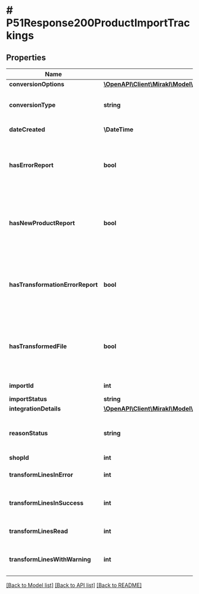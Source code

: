 # # P51Response200ProductImportTrackings

## Properties

Name | Type | Description | Notes
------------ | ------------- | ------------- | -------------
**conversionOptions** | [**\OpenAPI\Client\Mirakl\Model\P51Response200ProductImportTrackingsConversionOptions**](P51Response200ProductImportTrackingsConversionOptions.md) |  | [optional]
**conversionType** | **string** | Type of conversion applied on products | [optional]
**dateCreated** | **\DateTime** | Import creation date | [optional]
**hasErrorReport** | **bool** | Returns true if error report is available. Value is filled when the import is completed | [optional]
**hasNewProductReport** | **bool** | Returns true if new product report is available. Value is filled when the import is completed | [optional]
**hasTransformationErrorReport** | **bool** | Returns true if transformation error report is available. Value is filled when the import is completed | [optional]
**hasTransformedFile** | **bool** | Returns true if transformed file is available. Value is filled when the import is completed | [optional]
**importId** | **int** | Import identifier | [optional]
**importStatus** | **string** | Import status | [optional]
**integrationDetails** | [**\OpenAPI\Client\Mirakl\Model\P51Response200ProductImportTrackingsIntegrationDetails**](P51Response200ProductImportTrackingsIntegrationDetails.md) |  | [optional]
**reasonStatus** | **string** | A message explaining the reason of the import status, if relevant | [optional]
**shopId** | **int** | Shop identifier | [optional]
**transformLinesInError** | **int** | Total count of transformed lines in error | [optional]
**transformLinesInSuccess** | **int** | Total count of transformed lines in success | [optional]
**transformLinesRead** | **int** | Total count of transformed lines read | [optional]
**transformLinesWithWarning** | **int** | Total count of transformed lines with warning | [optional]

[[Back to Model list]](../../README.md#models) [[Back to API list]](../../README.md#endpoints) [[Back to README]](../../README.md)
